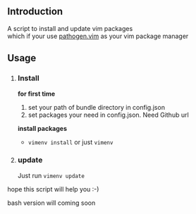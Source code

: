 ## Introduction
A script to install and update vim packages  
which if your use [pathogen.vim](https://github.com/tpope/vim-pathogen) as your vim package manager


## Usage

1. ### Install  

    **for first time**
    1. set your path of bundle directory in config.json  
    1. set packages your need in config.json. Need Github url

    **install packages**  
    * ```vimenv install``` or just ```vimenv```

1. ### update  

    Just run ```vimenv update```

hope this script will help you :-)

bash version will coming soon